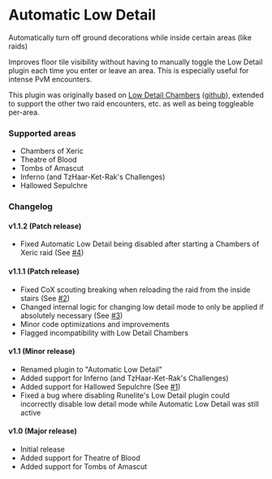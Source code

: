 # Automatic Low Detail

Automatically turn off ground decorations while inside certain areas (like raids)

Improves floor tile visibility without having to manually toggle the Low Detail plugin each time you enter or leave an area. This is especially useful for intense PvM encounters.

This plugin was originally based on [Low Detail Chambers](https://runelite.net/plugin-hub/show/low-detail-chambers) ([github](https://github.com/JacobLindelof/runelite-plugins/tree/low-detail-chambers)), extended to support the other two raid encounters, etc. as well as being toggleable per-area.

### Supported areas

- Chambers of Xeric
- Theatre of Blood
- Tombs of Amascut
- Inferno (and TzHaar-Ket-Rak's Challenges)
- Hallowed Sepulchre

### Changelog

#### v1.1.2 (Patch release)

- Fixed Automatic Low Detail being disabled after starting a Chambers of Xeric raid (See [#4](https://github.com/bepzi/runelite-plugins/issues/4))

#### v1.1.1 (Patch release)

- Fixed CoX scouting breaking when reloading the raid from the inside stairs (See [#2](https://github.com/bepzi/runelite-plugins/issues/2))
- Changed internal logic for changing low detail mode to only be applied if absolutely necessary (See [#3](https://github.com/bepzi/runelite-plugins/issues/3))
- Minor code optimizations and improvements
- Flagged incompatibility with Low Detail Chambers

#### v1.1 (Minor release)

- Renamed plugin to "Automatic Low Detail"
- Added support for Inferno (and TzHaar-Ket-Rak's Challenges)
- Added support for Hallowed Sepulchre (See [#1](https://github.com/bepzi/runelite-plugins/issues/1))
- Fixed a bug where disabling Runelite's Low Detail plugin could incorrectly disable low detail mode while Automatic Low Detail was still active

#### v1.0 (Major release)

- Initial release
- Added support for Theatre of Blood
- Added support for Tombs of Amascut